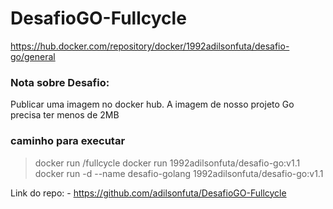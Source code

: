 # DesafioGO-Fullcycle

https://hub.docker.com/repository/docker/1992adilsonfuta/desafio-go/general


### Nota sobre Desafio:

Publicar uma imagem no docker hub.
A imagem de nosso projeto Go precisa ter menos de 2MB 

### caminho para executar 

> docker run <seu-user>/fullcycle
> docker run 1992adilsonfuta/desafio-go:v1.1
> docker run -d --name desafio-golang 1992adilsonfuta/desafio-go:v1.1

Link do repo:
    - https://github.com/adilsonfuta/DesafioGO-Fullcycle